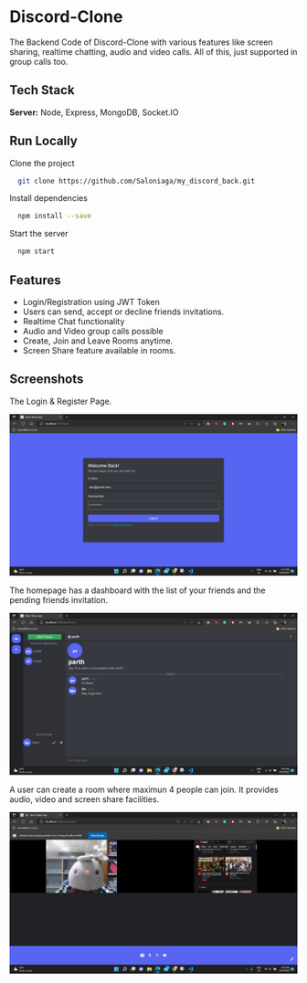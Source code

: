 
# Discord-Clone

The Backend Code of Discord-Clone with various features like screen sharing, realtime chatting, audio and video calls.
All of this, just supported in group calls too.
 
## Tech Stack

**Server:** Node, Express, MongoDB, Socket.IO


## Run Locally

Clone the project

```bash
  git clone https://github.com/Saloniaga/my_discord_back.git
```
Install dependencies

```bash
  npm install --save
```

Start the server

```bash
  npm start
```


## Features

- Login/Registration using JWT Token
- Users can send, accept or decline friends invitations.
- Realtime Chat functionality
- Audio and Video group calls possible
- Create, Join and Leave Rooms anytime.
- Screen Share feature available in rooms.


## Screenshots

The Login & Register Page.

![homepage](assets/login.png)

The homepage has a dashboard with the list of your friends and the pending friends invitation.

![homepage](assets/homepage.png)

A user can create a room where maximun 4 people can join. It provides audio, video and screen share facilities.

![room](assets/room.png)



